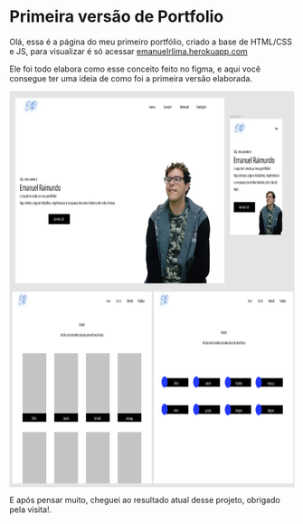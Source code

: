 # Primeira versão de Portfolio

Olá, essa é a página do meu primeiro portfólio, criado a base de HTML/CSS e JS, para visualizar é só acessar <a href="https://emanuelrlima.herokuapp.com"> emanuelrlima.herokuapp.com </a>

Ele foi todo elabora como esse conceito feito no figma, e aqui você consegue ter uma ideia de como foi a primeira versão elaborada.

 <img align="center" alt="Figma" height="350" width="600" src="https://github.com/EmanuelRLima/Portfolio/blob/portest/figma/fig.png">
 <img align="center" alt="Figma" height="350" width="600" src="https://github.com/EmanuelRLima/Portfolio/blob/portest/figma/fig 2.png">
 
 E após pensar muito, cheguei ao resultado atual desse projeto, obrigado pela visita!.
